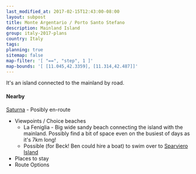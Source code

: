 ```yaml
---
last_modified_at: 2017-02-15T12:43:00-08:00
layout: subpost
title: Monte Argentario / Porto Santo Stefano
description: Mainland Island
group: italy-2017-plans
country: Italy
tags: 
planning: true
sitemap: false
map-filter: '[ "==", "step", 1 ]'
map-bounds: '[ [11.045,42.3359], [11.314,42.487]]'
---
```


It's an island connected to the mainland by road.

#### Nearby

[Saturna](https://www.google.ca/maps/place/58014+Saturnia,+Province+of+Grosseto,+Italy/@42.6481246,11.5126778,3a,75y,349h,90t/data=!3m8!1e1!3m6!1s-XppOJV8TBsU%2FVz97GidCOBI%2FAAAAAAAAEjg%2Fl6HxEJI0MhsdTfZJj0Kt0r7Bj2mxpiSVwCJkC!2e4!3e11!6s%2F%2Flh4.googleusercontent.com%2F-XppOJV8TBsU%2FVz97GidCOBI%2FAAAAAAAAEjg%2Fl6HxEJI0MhsdTfZJj0Kt0r7Bj2mxpiSVwCJkC%2Fw234-h106-k-no-pi-2.9338646-ya314.5-ro-0-fo100%2F!7i9728!8i4860!4m5!3m4!1s0x1329035c5753a3a5:0xa082c9383c1e9f0!8m2!3d42.6632327!4d11.5042774!6m1!1e1) - Posibly en-route


- Viewpoints / Choice beaches
	- La Feniglia - Big wide sandy beach connecting the island with the mainland. Possibly find a bit of space even on the busiest of days as it's 7km long!
	- Possible (for Beck! Ben could hire a boat) to swim over to [Sparviero Island](http://maremma-tuscany.com/puntala/sparviero-island/)
- Places to stay
- Route Options


